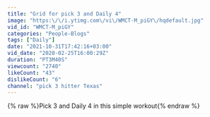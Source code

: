 ```yaml
---
title: "Grid for pick 3 and Daily 4"
image: "https:\/\/i.ytimg.com\/vi\/WMCT-M_piGY\/hqdefault.jpg"
vid_id: "WMCT-M_piGY"
categories: "People-Blogs"
tags: ["Daily"]
date: "2021-10-31T17:42:16+03:00"
vid_date: "2020-02-25T16:00:29Z"
duration: "PT3M40S"
viewcount: "2740"
likeCount: "43"
dislikeCount: "6"
channel: "pick 3 hitter Texas"
---
```

{% raw %}Pick 3 and Daily 4 in this simple workout{% endraw %}
